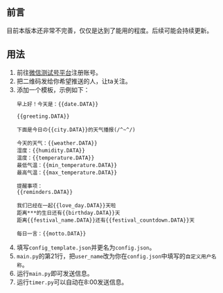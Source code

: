 ## 前言
目前本版本还非常不完善，仅仅是达到了能用的程度。后续可能会持续更新。

## 用法
1. 前往[微信测试号平台](https://mp.weixin.qq.com/debug/cgi-bin/sandbox?t=sandbox/login)注册账号。
2. 把二维码发给你希望推送的人，让ta关注。
3. 添加一个模板，示例如下：
    ```text
    早上好！今天是：{{date.DATA}}
    
    {{greeting.DATA}}
    
    下面是今日の{{city.DATA}}的天气播报(/^~^/)
    
    今天的天气：{{weather.DATA}}
    湿度：{{humidity.DATA}}
    温度：{{temperature.DATA}}
    最低气温：{{min_temperature.DATA}}
    最高气温：{{max_temperature.DATA}}
    
    提醒事项：
    {{reminders.DATA}}
    
    我们已经在一起{{love_day.DATA}}天啦
    距离***的生日还有{{birthday.DATA}}天
    距离{{festival_name.DATA}}还有{{festival_countdown.DATA}}天
    
    每日一言：{{motto.DATA}}
    ```
4. 填写`config_template.json`并更名为`config.json`。
5. `main.py`的第21行，把`user_name`改为你在`config.json`中填写的`自定义用户名称`。
6. 运行`main.py`即可发送信息。
7. 运行`timer.py`可以自动在8:00发送信息。
